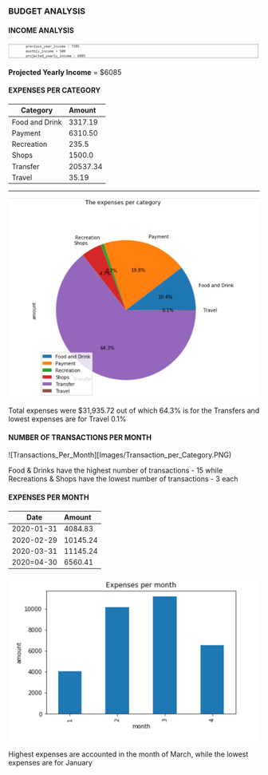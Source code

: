 ### BUDGET ANALYSIS

#### INCOME ANALYSIS
![Income_Details](Images/Income_Details.PNG)

**Projected Yearly Income** = $6085

#### EXPENSES PER CATEGORY
**Category**    |      **Amount**
----------------|:---------------
Food and Drink  |       3317.19
Payment         |       6310.50
Recreation      |       235.5
Shops           |       1500.0
Transfer        |       20537.34
Travel          |       35.19
---------------------------------

![Exps_per_Category](Images/Exps_per_category.PNG)

Total expenses were $31,935.72 out of which 64.3% is for the Transfers and lowest expenses are for Travel 0.1% 

#### NUMBER OF TRANSACTIONS PER MONTH

![Transactions_Per_Month][Images/Transaction_per_Category.PNG)

Food & Drinks have the highest number of transactions - 15 while Recreations & Shops have the lowest number of transactions - 3 each

#### EXPENSES PER MONTH

**Date**        |      **Amount**
----------------|:---------------
2020-01-31      |     4084.83
2020-02-29      |    10145.24
2020-03-31      |      11145.24
2020=04-30      |    6560.41


![Expenses_per_month](Images/Expenses_per_month.PNG)

Highest expenses are accounted in the month of March, while the lowest expenses are for January


